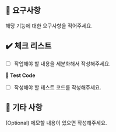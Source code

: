 ## :raising_hand: 요구사항

해당 기능에 대한 요구사항을 적어주세요.

## :heavy_check_mark: 체크 리스트

-   [ ] 작업해야 할 내용을 세분화해서 작성해주세요.

**:pushpin: Test Code**

-   [ ] 작성해야 할 테스트 코드를 작성해주세요.

## :memo: 기타 사항

(Optional) 메모할 내용이 있으면 작성해주세요.
